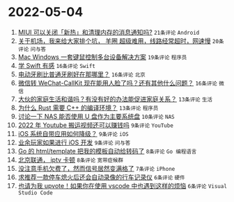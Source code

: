 # 2022-05-04

1. [MIUI 可以关闭「新热」和清理内存的消息通知吗?](https://www.v2ex.com/t/850738) `21条评论` `Android`
1. [关于机场，我来给大家排个坑， 羊圈 超级难用，线路经常超时，网速慢](https://www.v2ex.com/t/850736) `20条评论` `问与答`
1. [Mac Windows 一套键鼠控制多台设备解决方案](https://www.v2ex.com/t/850750) `19条评论` `程序员`
1. [学 Swift 有感](https://www.v2ex.com/t/850752) `16条评论` `Swift`
1. [电动牙刷比普通牙刷好在那哪里？](https://www.v2ex.com/t/850734) `16条评论` `北京`
1. [微信转 WeChat-CallKit 现在能用人脸了吗？还有其他什么问题？](https://www.v2ex.com/t/850728) `16条评论` `微信`
1. [大伙的家庭生活和谐吗？有没有好的办法能促进家庭关系？](https://www.v2ex.com/t/850760) `13条评论` `生活`
1. [为什么 Rust 需要 C++ 的编译环境？](https://www.v2ex.com/t/850745) `13条评论` `程序员`
1. [讨论一下 NAS 能否使用 U 盘作为主要系统盘](https://www.v2ex.com/t/850761) `10条评论` `NAS`
1. [2022 年 Youtube 搬运视频还可以赚钱吗](https://www.v2ex.com/t/850748) `9条评论` `YouTube`
1. [iOS 系统自带应用如何降级？](https://www.v2ex.com/t/850723) `9条评论` `iOS`
1. [业余玩家如果进行 iOS 开发](https://www.v2ex.com/t/850721) `9条评论` `问与答`
1. [Go 的 html/template 把我的模板自动给转码了](https://www.v2ex.com/t/850741) `8条评论` `Go 编程语言`
1. [北京联通， iptv 卡顿](https://www.v2ex.com/t/850725) `8条评论` `宽带症候群`
1. [没注意手机欠费了，然而信号居然变满格了](https://www.v2ex.com/t/850731) `7条评论` `iPhone`
1. [求推荐一款停车熄火后还会自动录像的行车记录仪](https://www.v2ex.com/t/850753) `6条评论` `硬件`
1. [也请为我 upvote！如果你在使用 vscode 中也遇到这样的烦恼](https://www.v2ex.com/t/850744) `6条评论` `Visual Studio Code`
